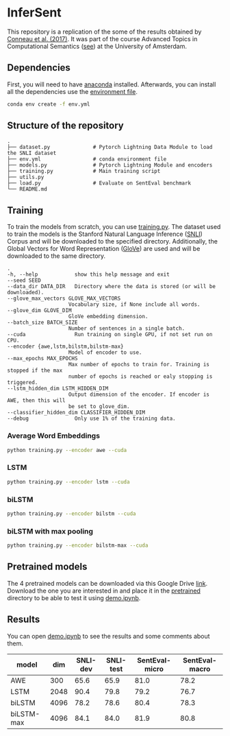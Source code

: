 # InferSent

This repository is a replication of the some of the results obtained by [Conneau et al. (2017)](https://arxiv.org/abs/1705.02364). It was part of the course Advanced Topics in Computational Semantics ([see](https://cl-illc.github.io/semantics-2021/)) at the University of Amsterdam.

## Dependencies

First, you will need to have [anaconda](https://docs.anaconda.com/anaconda/install/linux/) installed. Afterwards, you can install all the dependencies use the [environment file](env.yml).

```bash
conda env create -f env.yml
```

## Structure of the repository

    .
    ├── dataset.py              # Pytorch Lightning Data Module to load the SNLI dataset
    ├── env.yml                 # conda environment file
    ├── models.py               # Pytorch Lightning Module and encoders
    ├── training.py             # Main training script
    ├── utils.py                
    ├── load.py                 # Evaluate on SentEval benchmark
    └── README.md

## Training

To train the models from scratch, you can use [training.py](training.py). The dataset used to train the models is the Stanford Natural Language Inference ([SNLI](https://nlp.stanford.edu/projects/snli/)) Corpus and will be downloaded to the specified directory. Additionally, the Global Vectors for Word Representation ([GloVe](https://nlp.stanford.edu/projects/glove/)) are used and will be downloaded to the same directory.

    .
    -h, --help            show this help message and exit
    --seed SEED
    --data_dir DATA_DIR   Directory where the data is stored (or will be downloaded).
    --glove_max_vectors GLOVE_MAX_VECTORS
                        Vocabulary size, if None include all words.
    --glove_dim GLOVE_DIM
                        GloVe embedding dimension.
    --batch_size BATCH_SIZE
                        Number of sentences in a single batch.
    --cuda                Run training on single GPU, if not set run on CPU.
    --encoder {awe,lstm,bilstm,bilstm-max}
                        Model of encoder to use.
    --max_epochs MAX_EPOCHS
                        Max number of epochs to train for. Training is stopped if the max
                        number of epochs is reached or ealy stopping is triggered.
    --lstm_hidden_dim LSTM_HIDDEN_DIM
                        Output dimension of the encoder. If encoder is AWE, then this will
                        be set to glove_dim.
    --classifier_hidden_dim CLASSIFIER_HIDDEN_DIM
    --debug               Only use 1% of the training data.

### Average Word Embeddings

```bash
python training.py --encoder awe --cuda
```

### LSTM

```bash
python training.py --encoder lstm --cuda
```

### biLSTM

```bash
python training.py --encoder bilstm --cuda
```

### biLSTM with max pooling

```bash
python training.py --encoder bilstm-max --cuda
```

## Pretrained models
The 4 pretrained models can be downloaded via this Google Drive [link](https://drive.google.com/drive/folders/1c8B7BmjDyPEDfZEJkIQqF3T2JPLMMlDa?usp=sharing). Download the one you are interested in and place it in the [pretrained](pretrained/) directory to be able to test it using [demo.ipynb](demo.ipynb).

## Results
You can open [demo.ipynb](demo.ipynb) to see the results and some comments about them.

| model      | dim  | SNLI-dev | SNLI-test | SentEval-micro | SentEval-macro |
|------------|------|----------|-----------|----------------|----------------|
| AWE        | 300  | 65.6     | 65.9      | 81.0           | 78.2           |
| LSTM       | 2048 | 90.4     | 79.8      | 79.2           | 76.7           |
| biLSTM     | 4096 | 78.2     | 78.6      | 80.4           | 78.3           |
| biLSTM-max | 4096 | 84.1     | 84.0      | 81.9           | 80.8           |

